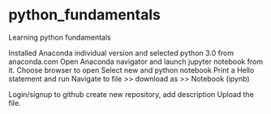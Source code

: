 # python_fundamentals
Learning python fundamentals

Installed Anaconda individual version and selected python 3.0 from anaconda.com
Open Anaconda navigator and launch jupyter notebook from it.
Choose browser to open
Select new and python notebook
Print a Hello statement and run
Navigate to file >> download as >> Notebook (ipynb)

Login/signup to github
create new repository, add description
Upload the file.



